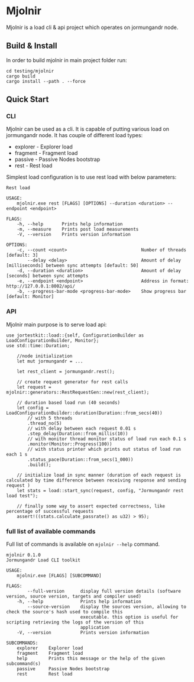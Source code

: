 # Mjolnir

Mjolnir is a load cli & api project which operates on jormungandr node.

## Build & Install

In order to build mjolnir in main project folder run:
```
cd testing/mjolnir
cargo build
cargo install --path . --force
```

## Quick Start

### CLI

Mjolnir can be used as a cli. It is capable of putting various load on jormungandr node.
It has couple of different load types:

* explorer    - Explorer load
* fragment    - Fragment load
* passive     - Passive Nodes bootstrap
* rest        - Rest load

Simplest load configuration is to use rest load with below parameters:

```
Rest load

USAGE:
    mjolnir.exe rest [FLAGS] [OPTIONS] --duration <duration> --endpoint <endpoint>

FLAGS:
    -h, --help       Prints help information
    -m, --measure    Prints post load measurements
    -V, --version    Prints version information

OPTIONS:
    -c, --count <count>                            Number of threads [default: 3]
        --delay <delay>                            Amount of delay [milliseconds] between sync attempts [default: 50]
    -d, --duration <duration>                      Amount of delay [seconds] between sync attempts
    -e, --endpoint <endpoint>                      Address in format: http://127.0.0.1:8002/api/
    -b, --progress-bar-mode <progress-bar-mode>    Show progress bar [default: Monitor]
```

### API

Mjolnir main purpose is to serve load api:

```
use jortestkit::load::{self, ConfigurationBuilder as LoadConfigurationBuilder, Monitor};
use std::time::Duration;

    //node initialization
    let mut jormungandr = ...

    let rest_client = jormungandr.rest();

    // create request generator for rest calls
    let request = mjolnir::generators::RestRequestGen::new(rest_client);

    // duration based load run (40 seconds)
    let config = LoadConfigurationBuilder::duration(Duration::from_secs(40))
        // with 5 threads
        .thread_no(5)
        // with delay between each request 0.01 s
        .step_delay(Duration::from_millis(10))
        // with monitor thread monitor status of load run each 0.1 s
        .monitor(Monitor::Progress(100))
        // with status printer which prints out status of load run each 1 s
        .status_pace(Duration::from_secs(1_000))
        .build();

    // initialize load in sync manner (duration of each request is calculated by time difference between receiving response and sending request )
    let stats = load::start_sync(request, config, "Jormungandr rest load test");

    // finally some way to assert expected correctness, like percentage of successful requests
    assert!((stats.calculate_passrate() as u32) > 95);
```

### full list of available commands

Full list of commands is available on `mjolnir --help` command.

```
mjolnir 0.1.0
Jormungandr Load CLI toolkit

USAGE:
    mjolnir.exe [FLAGS] [SUBCOMMAND]

FLAGS:
        --full-version      display full version details (software version, source version, targets and compiler used)
    -h, --help              Prints help information
        --source-version    display the sources version, allowing to check the source's hash used to compile this
                            executable. this option is useful for scripting retrieving the logs of the version of this
                            application
    -V, --version           Prints version information

SUBCOMMANDS:
    explorer    Explorer load
    fragment    Fragment load
    help        Prints this message or the help of the given subcommand(s)
    passive     Passive Nodes bootstrap
    rest        Rest load
```
